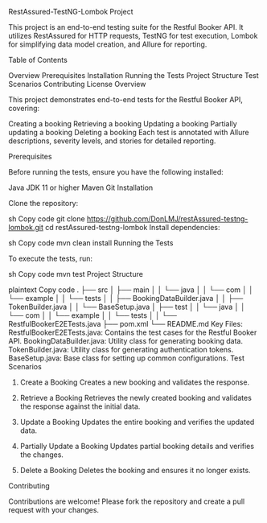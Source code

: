 RestAssured-TestNG-Lombok Project

This project is an end-to-end testing suite for the Restful Booker API. It utilizes RestAssured for HTTP requests, TestNG for test execution, Lombok for simplifying data model creation, and Allure for reporting.

Table of Contents

Overview
Prerequisites
Installation
Running the Tests
Project Structure
Test Scenarios
Contributing
License
Overview

This project demonstrates end-to-end tests for the Restful Booker API, covering:

Creating a booking
Retrieving a booking
Updating a booking
Partially updating a booking
Deleting a booking
Each test is annotated with Allure descriptions, severity levels, and stories for detailed reporting.

Prerequisites

Before running the tests, ensure you have the following installed:

Java JDK 11 or higher
Maven
Git
Installation

Clone the repository:

sh
Copy code
git clone https://github.com/DonLMJ/restAssured-testng-lombok.git
cd restAssured-testng-lombok
Install dependencies:

sh
Copy code
mvn clean install
Running the Tests

To execute the tests, run:

sh
Copy code
mvn test
Project Structure

plaintext
Copy code
.
├── src
│   ├── main
│   │   └── java
│   │       └── com
│   │           └── example
│   │               └── tests
│   │                   ├── BookingDataBuilder.java
│   │                   ├── TokenBuilder.java
│   │                   └── BaseSetup.java
│   ├── test
│   │   └── java
│   │       └── com
│   │           └── example
│   │               └── tests
│   │                   └── RestfulBookerE2ETests.java
├── pom.xml
└── README.md
Key Files:
RestfulBookerE2ETests.java: Contains the test cases for the Restful Booker API.
BookingDataBuilder.java: Utility class for generating booking data.
TokenBuilder.java: Utility class for generating authentication tokens.
BaseSetup.java: Base class for setting up common configurations.
Test Scenarios

1. Create a Booking
Creates a new booking and validates the response.

2. Retrieve a Booking
Retrieves the newly created booking and validates the response against the initial data.

3. Update a Booking
Updates the entire booking and verifies the updated data.

4. Partially Update a Booking
Updates partial booking details and verifies the changes.

5. Delete a Booking
Deletes the booking and ensures it no longer exists.

Contributing

Contributions are welcome! Please fork the repository and create a pull request with your changes.

